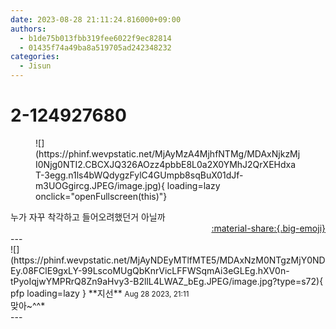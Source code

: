 ```yaml
---
date: 2023-08-28 21:11:24.816000+09:00
authors:
  - b1de75b013fbb319fee6022f9ec82814
  - 01435f74a49ba8a519705ad242348232
categories:
  - Jisun
---
```


# 2-124927680

<div class="post-container" markdown="1">
<div class="content-container md-sidebar__scrollwrap" markdown="1">


<figure markdown="1">
![](https://phinf.wevpstatic.net/MjAyMzA4MjhfNTMg/MDAxNjkzMjI0Njg0NTI2.CBCXJQ326AOzz4pbbE8L0a2X0YMhJ2QrXEHdxaT-3egg.n1ls4bWQdygzFylC4GUmpb8sqBuX01dJf-m3UOGgircg.JPEG/image.jpg){ loading=lazy onclick="openFullscreen(this)"}
</figure>
누가 자꾸 착각하고 들어오려했던거 아닐까

</div>
</div>

<div style="text-align: right;" markdown="1">
<a href="https://weverse.io/fromis9/fanpost/2-124927680" style="text-align: right;">:material-share:{.big-emoji}</a>
</div>
---

<div class="comments-container md-sidebar__scrollwrap" markdown="1">
<div class="comment" markdown="1">
<div class='id-container' markdown="1">
![](https://phinf.wevpstatic.net/MjAyNDEyMTlfMTE5/MDAxNzM0NTgzMjY0NDEy.08FClE9gxLY-99LscoMUgQbKnrVicLFFWSqmAi3eGLEg.hXV0n-tPyoIqjwYMPRrQ8Zn9aHvy3-B2llL4LWAZ_bEg.JPEG/image.jpg?type=s72){ pfp loading=lazy }
**<span class="artist">지선</span>** <small>Aug 28 2023, 21:11</small><br>
</div>
<div class='comment-body' markdown="1">
맞아~^^*
</div>
</div>
</div>
---
